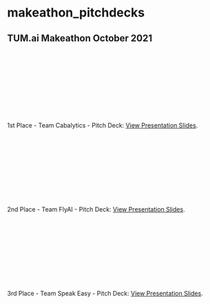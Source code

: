 # makeathon_pitchdecks

## TUM.ai Makeathon October 2021

<object data="http://yoursite.com/the.pdf" type="application/pdf" width="700px" height="700px">
    <embed src="http://yoursite.com/the.pdf">
        <p>1st Place - Team Cabalytics - Pitch Deck: <a href="https://app.pitch.com/app/public/player/f190a4b1-e75f-4214-8029-d42ce60aaead/65866b63-9d22-4d81-8f40-f9301d495238">View Presentation Slides</a>.</p>
    </embed>
</object>


<object data="http://yoursite.com/the.pdf" type="application/pdf" width="700px" height="700px">
    <embed src="http://yoursite.com/the.pdf">
        <p>2nd Place - Team FlyAI - Pitch Deck: <a href="https://github.com/tum-ai/makeathon_pitchdecks/blob/main/FlyAI_Info.pdf">View Presentation Slides</a>.</p>
    </embed>
</object>

<object data="http://yoursite.com/the.pdf" type="application/pdf" width="700px" height="700px">
    <embed src="http://yoursite.com/the.pdf">
        <p>3rd Place - Team Speak Easy - Pitch Deck: <a href="https://github.com/stefanrmmr/twitter_sentiment_lstm/blob/master/ProjectReport_TwitterLSTM_BruengerRummer_2021.pdf">View Presentation Slides</a>.</p>
    </embed>
</object>
